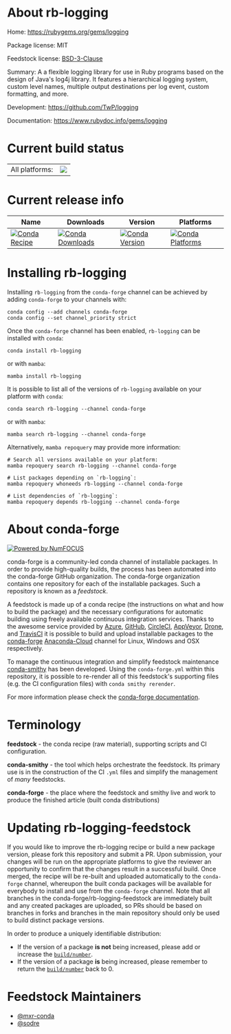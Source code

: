 About rb-logging
================

Home: https://rubygems.org/gems/logging

Package license: MIT

Feedstock license: [BSD-3-Clause](https://github.com/conda-forge/rb-logging-feedstock/blob/main/LICENSE.txt)

Summary: A a flexible logging library for use in Ruby programs based on the design of
Java's log4j library. It features a hierarchical logging system, custom level
names, multiple output destinations per log event, custom formatting, and more.


Development: https://github.com/TwP/logging

Documentation: https://www.rubydoc.info/gems/logging

Current build status
====================


<table><tr><td>All platforms:</td>
    <td>
      <a href="https://dev.azure.com/conda-forge/feedstock-builds/_build/latest?definitionId=7775&branchName=main">
        <img src="https://dev.azure.com/conda-forge/feedstock-builds/_apis/build/status/rb-logging-feedstock?branchName=main">
      </a>
    </td>
  </tr>
</table>

Current release info
====================

| Name | Downloads | Version | Platforms |
| --- | --- | --- | --- |
| [![Conda Recipe](https://img.shields.io/badge/recipe-rb--logging-green.svg)](https://anaconda.org/conda-forge/rb-logging) | [![Conda Downloads](https://img.shields.io/conda/dn/conda-forge/rb-logging.svg)](https://anaconda.org/conda-forge/rb-logging) | [![Conda Version](https://img.shields.io/conda/vn/conda-forge/rb-logging.svg)](https://anaconda.org/conda-forge/rb-logging) | [![Conda Platforms](https://img.shields.io/conda/pn/conda-forge/rb-logging.svg)](https://anaconda.org/conda-forge/rb-logging) |

Installing rb-logging
=====================

Installing `rb-logging` from the `conda-forge` channel can be achieved by adding `conda-forge` to your channels with:

```
conda config --add channels conda-forge
conda config --set channel_priority strict
```

Once the `conda-forge` channel has been enabled, `rb-logging` can be installed with `conda`:

```
conda install rb-logging
```

or with `mamba`:

```
mamba install rb-logging
```

It is possible to list all of the versions of `rb-logging` available on your platform with `conda`:

```
conda search rb-logging --channel conda-forge
```

or with `mamba`:

```
mamba search rb-logging --channel conda-forge
```

Alternatively, `mamba repoquery` may provide more information:

```
# Search all versions available on your platform:
mamba repoquery search rb-logging --channel conda-forge

# List packages depending on `rb-logging`:
mamba repoquery whoneeds rb-logging --channel conda-forge

# List dependencies of `rb-logging`:
mamba repoquery depends rb-logging --channel conda-forge
```


About conda-forge
=================

[![Powered by
NumFOCUS](https://img.shields.io/badge/powered%20by-NumFOCUS-orange.svg?style=flat&colorA=E1523D&colorB=007D8A)](https://numfocus.org)

conda-forge is a community-led conda channel of installable packages.
In order to provide high-quality builds, the process has been automated into the
conda-forge GitHub organization. The conda-forge organization contains one repository
for each of the installable packages. Such a repository is known as a *feedstock*.

A feedstock is made up of a conda recipe (the instructions on what and how to build
the package) and the necessary configurations for automatic building using freely
available continuous integration services. Thanks to the awesome service provided by
[Azure](https://azure.microsoft.com/en-us/services/devops/), [GitHub](https://github.com/),
[CircleCI](https://circleci.com/), [AppVeyor](https://www.appveyor.com/),
[Drone](https://cloud.drone.io/welcome), and [TravisCI](https://travis-ci.com/)
it is possible to build and upload installable packages to the
[conda-forge](https://anaconda.org/conda-forge) [Anaconda-Cloud](https://anaconda.org/)
channel for Linux, Windows and OSX respectively.

To manage the continuous integration and simplify feedstock maintenance
[conda-smithy](https://github.com/conda-forge/conda-smithy) has been developed.
Using the ``conda-forge.yml`` within this repository, it is possible to re-render all of
this feedstock's supporting files (e.g. the CI configuration files) with ``conda smithy rerender``.

For more information please check the [conda-forge documentation](https://conda-forge.org/docs/).

Terminology
===========

**feedstock** - the conda recipe (raw material), supporting scripts and CI configuration.

**conda-smithy** - the tool which helps orchestrate the feedstock.
                   Its primary use is in the construction of the CI ``.yml`` files
                   and simplify the management of *many* feedstocks.

**conda-forge** - the place where the feedstock and smithy live and work to
                  produce the finished article (built conda distributions)


Updating rb-logging-feedstock
=============================

If you would like to improve the rb-logging recipe or build a new
package version, please fork this repository and submit a PR. Upon submission,
your changes will be run on the appropriate platforms to give the reviewer an
opportunity to confirm that the changes result in a successful build. Once
merged, the recipe will be re-built and uploaded automatically to the
`conda-forge` channel, whereupon the built conda packages will be available for
everybody to install and use from the `conda-forge` channel.
Note that all branches in the conda-forge/rb-logging-feedstock are
immediately built and any created packages are uploaded, so PRs should be based
on branches in forks and branches in the main repository should only be used to
build distinct package versions.

In order to produce a uniquely identifiable distribution:
 * If the version of a package **is not** being increased, please add or increase
   the [``build/number``](https://docs.conda.io/projects/conda-build/en/latest/resources/define-metadata.html#build-number-and-string).
 * If the version of a package **is** being increased, please remember to return
   the [``build/number``](https://docs.conda.io/projects/conda-build/en/latest/resources/define-metadata.html#build-number-and-string)
   back to 0.

Feedstock Maintainers
=====================

* [@mxr-conda](https://github.com/mxr-conda/)
* [@sodre](https://github.com/sodre/)

